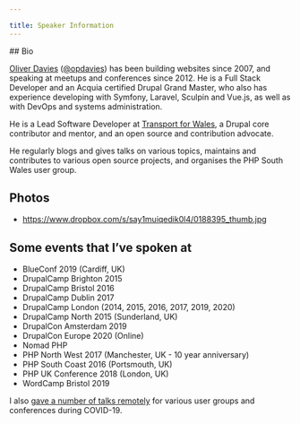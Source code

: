 ```yaml
---

title: Speaker Information
---
```


<div class="markdown" markdown="1">
## Bio

<a href="https://www.oliverdavies.uk">Oliver Davies</a> (<a href="https://twitter.com/opdavies">@opdavies</a>) has been building websites since 2007, and speaking at meetups and conferences since 2012. He is a Full Stack Developer and an Acquia certified Drupal Grand Master, who also has experience developing with Symfony, Laravel, Sculpin and Vue.js, as well as with DevOps and systems administration.

He is a Lead Software Developer at <a href="https://trc.cymru?utm_source=oliverdavies.uk&amp;utm_medium=speaker-information">Transport for Wales</a>, a Drupal core contributor and mentor, and an open source and contribution advocate.

He regularly blogs and gives talks on various topics, maintains and contributes to various open source projects, and organises the PHP South Wales user group.

## Photos

- <https://www.dropbox.com/s/say1muiqedik0l4/0188395_thumb.jpg>

## Some events that I’ve spoken at

- BlueConf 2019 (Cardiff, UK)
- DrupalCamp Brighton 2015
- DrupalCamp Bristol 2016
- DrupalCamp Dublin 2017
- DrupalCamp London (2014, 2015, 2016, 2017, 2019, 2020)
- DrupalCamp North 2015 (Sunderland, UK)
- DrupalCon Amsterdam 2019
- DrupalCon Europe 2020 (Online)
- Nomad PHP
- PHP North West 2017 (Manchester, UK - 10 year anniversary)
- PHP South Coast 2016 (Portsmouth, UK)
- PHP UK Conference 2018 (London, UK)
- WordCamp Bristol 2019

I also [gave a number of talks remotely](/blog/speaking-remotely-during-lockdown) for various user groups and conferences during COVID-19.
</div>
